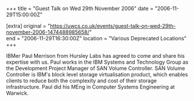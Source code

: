 +++
title = "Guest Talk on Wed 29th November 2006"
date = "2006-11-29T15:00:00Z"

[extra]
original = "https://uwcs.co.uk/events/guest-talk-on-wed-29th-november-2006-1474488985658/"    
end = "2006-11-29T16:30:00Z"
location = "Various Deprecated Locations"
+++

IBMer Paul Merrison from Hursley Labs has agreed to come and share his expertise with us. Paul works in the IBM Systems and Technology Group as the Development Project Manager of SAN Volume Controller. SAN Volume Controller is IBM's block level storage virtualisation product, which enables clients to reduce both the complexity and cost of their storage infrastructure. Paul did his MEng in Computer Systems Engineering at Warwick.

